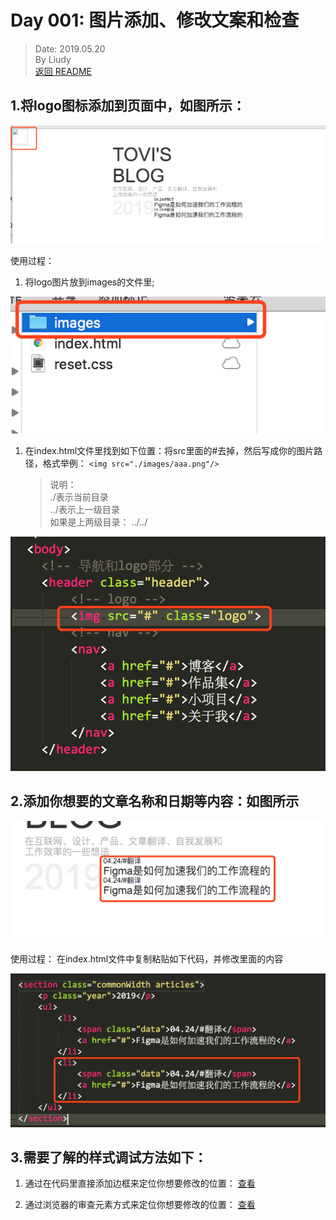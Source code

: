 # Day 001: 图片添加、修改文案和检查
> Date: 2019.05.20  
> By Liudy  
> [返回 README](README.md)
  


## 1.将logo图标添加到页面中，如图所示：
![](day1/1.png)

使用过程：
1. 将logo图片放到images的文件里;
   
![](day1/2.png)
  
1. 在index.html文件里找到如下位置：将src里面的#去掉，然后写成你的图片路径，格式举例：
   `<img src="./images/aaa.png"/>`
  
    > 说明：  
    > ./表示当前目录  
    > ../表示上一级目录  
    > 如果是上两级目录： ../../  

![](day1/3.png)

  
## 2.添加你想要的文章名称和日期等内容：如图所示

![](day1/4.png)

使用过程：
在index.html文件中复制粘贴如下代码，并修改里面的内容

![](day1/5.png)

  
## 3.需要了解的样式调试方法如下：
   1. 通过在代码里直接添加边框来定位你想要修改的位置：
   <a href="day1/v1.mp4" target="blank">查看</a>

   1. 通过浏览器的审查元素方式来定位你想要修改的位置：
   <a href="day1/v2.mp4" target="blank">查看</a>